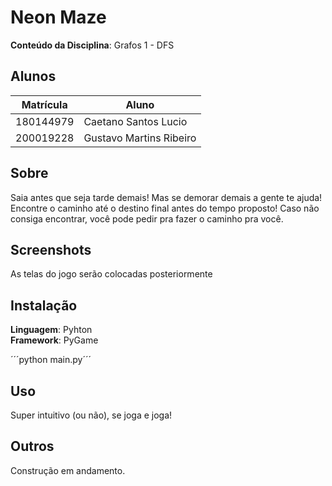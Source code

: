 # Neon Maze

**Conteúdo da Disciplina**: Grafos 1 - DFS<br>

## Alunos
|Matrícula | Aluno |
| -- | -- |
| 180144979  |  Caetano Santos Lucio |
| 200019228  |  Gustavo Martins Ribeiro |

## Sobre 
Saia antes que seja tarde demais! Mas se demorar demais a gente te ajuda!
Encontre o caminho até o destino final antes do tempo proposto! Caso não consiga encontrar, você pode pedir pra fazer o caminho pra você. 

## Screenshots
As telas do jogo serão colocadas posteriormente

## Instalação 
**Linguagem**: Pyhton<br>
**Framework**: PyGame<br>

´´´python main.py´´´

## Uso 
Super intuitivo (ou não), se joga e joga!

## Outros 
Construção em andamento.

